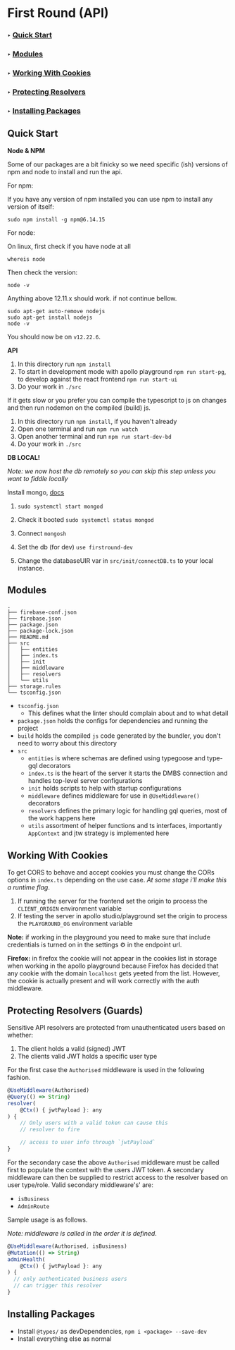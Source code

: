 # First Round (API)

### ‣ [Quick Start](#quick-start)

### ‣ [Modules](#modules)

### ‣ [Working With Cookies](#working-with-cookies)

### ‣ [Protecting Resolvers](#protecting-resolvers-guards)

### ‣ [Installing Packages](#installing-packages)

## Quick Start

**Node & NPM**

Some of our packages are a bit finicky so we need specific (ish) versions of npm and node to install and run the api.

For npm:

If you have any version of npm installed you can use npm to install any version of itself:

```
sudo npm install -g npm@6.14.15
```

For node:

On linux, first check if you have node at all

```
whereis node
```

Then check the version:

```
node -v
```

Anything above 12.11.x should work. if not continue bellow.

```
sudo apt-get auto-remove nodejs
sudo apt-get install nodejs
node -v
```

You should now be on `v12.22.6`.

**API**

1. In this directory run `npm install`
2. To start in development mode with apollo playground `npm run start-pg`, to develop against the react frontend `npm run start-ui`
3. Do your work in `./src`

If it gets slow or you prefer you can compile the typescript to js on changes and then run nodemon on the compiled (build) js.

1. In this directory run `npm install`, if you haven't already
2. Open one terminal and run `npm run watch`
3. Open another terminal and run `npm run start-dev-bd`
4. Do your work in `./src`

**DB LOCAL!**

_Note: we now host the db remotely so you can skip this step unless you want to fiddle locally_

Install mongo, [docs](https://docs.mongodb.com/manual/installation/)

1. `sudo systemctl start mongod`
2. Check it booted `sudo systemctl status mongod`
3. Connect `mongosh`
4. Set the db (for dev) `use firstround-dev`

5. Change the databaseUIR var in `src/init/connectDB.ts` to your local instance.

## Modules

```
.
├── firebase-conf.json
├── firebase.json
├── package.json
├── package-lock.json
├── README.md
├── src
│   ├── entities
│   ├── index.ts
│   ├── init
│   ├── middleware
│   ├── resolvers
│   └── utils
├── storage.rules
└── tsconfig.json
```

-   `tsconfig.json`
    -   This defines what the linter should complain about and to what detail
-   `package.json` holds the configs for dependencies and running the project
-   `build` holds the compiled `js` code generated by the bundler, you don't need to worry about this directory
-   `src`
    -   `entities` is where schemas are defined using typegoose and type-gql decorators
    -   `index.ts` is the heart of the server it starts the DMBS connection and handles top-level server configurations
    -   `init` holds scripts to help with startup configurations
    -   `middleware` defines middleware for use in `@UseMiddleware()` decorators
    -   `resolvers` defines the primary logic for handling gql queries, most of the work happens here
    -   `utils` assortment of helper functions and ts interfaces, importantly `AppContext` and jtw strategy is implemented here

## Working With Cookies

To get CORS to behave and accept cookies you must change the CORs options in `index.ts` depending on the use case. _At some stage i'll make this a runtime flag_.

1. If running the server for the frontend set the origin to process the `CLIENT_ORIGIN` environment variable
2. If testing the server in apollo studio/playground set the origin to process the `PLAYGROUND_OG` environment variable

**Note:** if working in the playground you need to make sure that include credentials is turned on in the settings ⚙️ in the endpoint url.

**Firefox:** in firefox the cookie will not appear in the cookies list in storage when working in the apollo playground because Firefox has decided that any cookie with the domain `localhost` gets yeeted from the list. However, the cookie is actually present and will work correctly with the auth middleware.

## Protecting Resolvers (Guards)

Sensitive API resolvers are protected from unauthenticated users based on whether:

1. The client holds a valid (signed) JWT
2. The clients valid JWT holds a specific user type

For the first case the `Authorised` middleware is used in the following fashion.

```javascript
@UseMiddleware(Authorised)
@Query(() => String)
resolver(
    @Ctx() { jwtPayload }: any
) {
    // Only users with a valid token can cause this
    // resolver to fire

    // access to user info through `jwtPayload`
}
```

For the secondary case the above `Authorised` middleware must be called first to populate the context
with the users JWT token. A secondary middleware can then be supplied to restrict access to the resolver
based on user type/role. Valid secondary middleware's' are:

-   `isBusiness`
-   `AdminRoute`

Sample usage is as follows.

_Note: middleware is called in the order it is defined_.

```javascript
@UseMiddleware(Authorised, isBusiness)
@Mutation(() => String)
adminHealth(
    @Ctx() { jwtPayload }: any
) {
  // only authenticated business users
  // can trigger this resolver
}
```

## Installing Packages

-   Install `@types/` as devDependencies, `npm i <package> --save-dev`
-   Install everything else as normal

